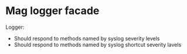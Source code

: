 # Mag logger facade

Logger:
* Should respond to methods named by syslog severity levels
* Should respond to methods named by syslog shortcut severity lavels 

